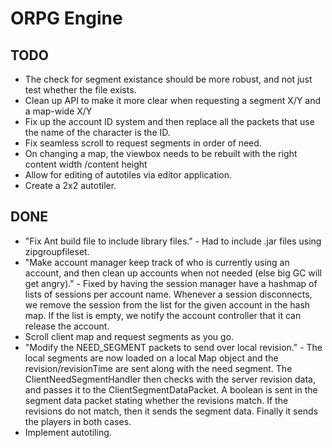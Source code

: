 # ORPG Engine

## TODO
- The check for segment existance should be more robust, and not just test whether the file exists.
- Clean up API to make it more clear when requesting a segment X/Y and a map-wide X/Y
- Fix up the account ID system and then replace all the packets that use the name of the character is the ID.
- Fix seamless scroll to request segments in order of need.
- On changing a map, the viewbox needs to be rebuilt with the right content width /content height
- Allow for editing of autotiles via editor application.
- Create a 2x2 autotiler.

## DONE

- "Fix Ant build file to include library files." - Had to include .jar files using zipgroupfileset.
- "Make account manager keep track of who is currently using an account, and then clean up accounts when not needed (else big GC will get angry)." - Fixed by having the session manager have a hashmap of lists of sessions per account name. Whenever a session disconnects, we remove the session from the list for the given account in the hash map. If the list is empty, we notify the account controller that it can release the account.
- Scroll client map and request segments as you go.
- "Modify the NEED_SEGMENT packets to send over local revision." - The local segments are now loaded on a local Map object and the revision/revisionTime are sent along with the need segment. The ClientNeedSegmentHandler then checks with the server revision data, and passes it to the ClientSegmentDataPacket. A boolean is sent in the segment data packet stating whether the revisions match. If the revisions do not match, then it sends the segment data. Finally it sends the players in both cases.
- Implement autotiling.
